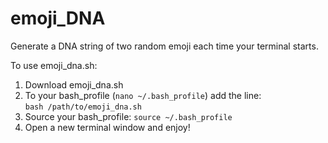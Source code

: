 # emoji_DNA
Generate a DNA string of two random emoji each time your terminal starts. 

To use emoji_dna.sh:  
1) Download emoji_dna.sh  
2) To your bash_profile (`nano ~/.bash_profile`) add the line:   
`bash /path/to/emoji_dna.sh`  
3) Source your bash_profile:
`source ~/.bash_profile`  
4) Open a new terminal window and enjoy!   

